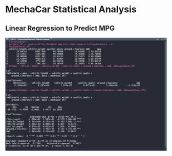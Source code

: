 # MechaCar Statistical Analysis
## Linear Regression to Predict MPG


![Deliverable 1](./pictures/Linear_Regression_Del_1.png)